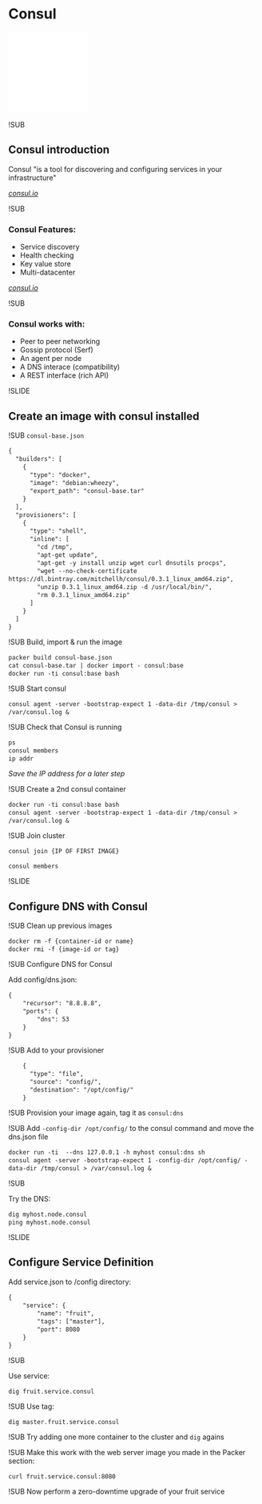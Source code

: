 # Consul
![Consul logo](img/consul-logo.png) <!-- .element: class="noborder" -->

!SUB
## Consul introduction

Consul "is a tool for discovering and configuring services in your infrastructure"


[_consul.io_](http://www.consul.io)


!SUB

### Consul Features:

 - Service discovery
 - Health checking
 - Key value store
 - Multi-datacenter


[_consul.io_](http://www.consul.io)

!SUB

### Consul works with:

 - Peer to peer networking
 - Gossip protocol (Serf)
 - An agent per node
 - A DNS interace (compatibility)
 - A REST interface (rich API)

!SLIDE
## Create an image with consul installed

!SUB
`consul-base.json`
```
{
  "builders": [
    {
      "type": "docker",
      "image": "debian:wheezy",
      "export_path": "consul-base.tar"
    }
  ],
  "provisioners": [
    {
      "type": "shell",
      "inline": [
        "cd /tmp",
        "apt-get update",
        "apt-get -y install unzip wget curl dnsutils procps",
        "wget --no-check-certificate https://dl.bintray.com/mitchellh/consul/0.3.1_linux_amd64.zip",
        "unzip 0.3.1_linux_amd64.zip -d /usr/local/bin/",
        "rm 0.3.1_linux_amd64.zip"
      ]
    }
  ]
}
```

!SUB
Build, import & run the image

```
packer build consul-base.json
cat consul-base.tar | docker import - consul:base
docker run -ti consul:base bash
```

!SUB
Start consul

```
consul agent -server -bootstrap-expect 1 -data-dir /tmp/consul > /var/consul.log &
```

!SUB
Check that Consul is running

```
ps
consul members
ip addr

```

_Save the IP address for a later step_

!SUB
Create a 2nd consul container

```
docker run -ti consul:base bash
consul agent -server -bootstrap-expect 1 -data-dir /tmp/consul > /var/consul.log & 
```


!SUB
Join cluster

```
consul join {IP OF FIRST IMAGE}
```

```
consul members
```

!SLIDE
## Configure DNS with Consul

!SUB
Clean up previous images
```
docker rm -f {container-id or name}
docker rmi -f {image-id or tag}
```

!SUB
Configure DNS for Consul

Add config/dns.json:
```
{
	"recursor": "8.8.8.8",
	"ports": {
		"dns": 53
	}
}
```

!SUB
Add to your provisioner
```
    {
      "type": "file",
      "source": "config/",
      "destination": "/opt/config/"
    }
```

!SUB
Provision your image again, tag it as `consul:dns`

!SUB
Add `-config-dir /opt/config/` to the consul command and move the dns.json file

```
docker run -ti  --dns 127.0.0.1 -h myhost consul:dns sh
consul agent -server -bootstrap-expect 1 -config-dir /opt/config/ -data-dir /tmp/consul > /var/consul.log & 
```

!SUB

Try the DNS:

```
dig myhost.node.consul
ping myhost.node.consul
```


!SLIDE
## Configure Service Definition

Add service.json to /config directory:

```
{
    "service": {
        "name": "fruit",
        "tags": ["master"],
        "port": 8080
    }
}
```

!SUB

Use service:

```
dig fruit.service.consul
```

!SUB
Use tag:

```
dig master.fruit.service.consul
```

!SUB
Try adding one more container to the cluster and `dig` agains

!SUB
Make this work with the web server image you made in the Packer section:

```
curl fruit.service.consul:8080
```

!SUB
Now perform a zero-downtime upgrade of your fruit service

